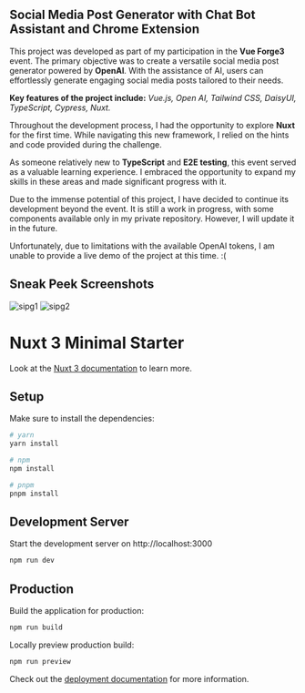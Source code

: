 ## Social Media Post Generator with Chat Bot Assistant and Chrome Extension

This project was developed as part of my participation in the **Vue Forge3** event. The primary objective was to create a versatile social media post generator powered by **OpenAI**. With the assistance of AI, users can effortlessly generate engaging social media posts tailored to their needs.

**Key features of the project include:**
_Vue.js, Open AI, Tailwind CSS, DaisyUI, TypeScript, Cypress, Nuxt._

Throughout the development process, I had the opportunity to explore **Nuxt** for the first time. While navigating this new framework, I relied on the hints and code provided during the challenge.

As someone relatively new to **TypeScript** and **E2E testing**, this event served as a valuable learning experience. I embraced the opportunity to expand my skills in these areas and made significant progress with it.

Due to the immense potential of this project, I have decided to continue its development beyond the event. It is still a work in progress, with some components available only in my private repository. 
However, I will update it in the future.

Unfortunately, due to limitations with the available OpenAI tokens, I am unable to provide a live demo of the project at this time. :(

## Sneak Peek Screenshots
![sipg1](https://github.com/MissUsagi/SocialMediaPostGenerator_forge3/assets/99666752/1b207780-3eb6-4be5-bdec-a9b72ce6204a)
![sipg2](https://github.com/MissUsagi/SocialMediaPostGenerator_forge3/assets/99666752/c1ba5957-ad81-41d7-95bf-ec3b29184ad2)


# Nuxt 3 Minimal Starter

Look at the [Nuxt 3 documentation](https://nuxt.com/docs/getting-started/introduction) to learn more.

## Setup

Make sure to install the dependencies:

```bash
# yarn
yarn install

# npm
npm install

# pnpm
pnpm install
```

## Development Server

Start the development server on http://localhost:3000

```bash
npm run dev
```

## Production

Build the application for production:

```bash
npm run build
```

Locally preview production build:

```bash
npm run preview
```

Check out the [deployment documentation](https://nuxt.com/docs/getting-started/deployment) for more information.
